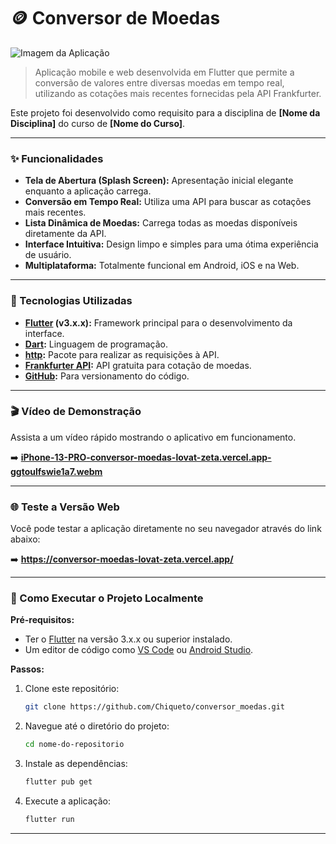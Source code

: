 # 🪙 Conversor de Moedas

![Imagem da Aplicação](https://placehold.co/600x300/ffb300/ffffff?text=Conversor+de+Moedas&font=sans)

> Aplicação mobile e web desenvolvida em Flutter que permite a conversão de valores entre diversas moedas em tempo real, utilizando as cotações mais recentes fornecidas pela API Frankfurter.

Este projeto foi desenvolvido como requisito para a disciplina de **[Nome da Disciplina]** do curso de **[Nome do Curso]**.

---

### ✨ Funcionalidades

* **Tela de Abertura (Splash Screen):** Apresentação inicial elegante enquanto a aplicação carrega.
* **Conversão em Tempo Real:** Utiliza uma API para buscar as cotações mais recentes.
* **Lista Dinâmica de Moedas:** Carrega todas as moedas disponíveis diretamente da API.
* **Interface Intuitiva:** Design limpo e simples para uma ótima experiência de usuário.
* **Multiplataforma:** Totalmente funcional em Android, iOS e na Web.

---

### 🚀 Tecnologias Utilizadas

* **[Flutter](https://flutter.dev/) (v3.x.x):** Framework principal para o desenvolvimento da interface.
* **[Dart](https://dart.dev/):** Linguagem de programação.
* **[http](https://pub.dev/packages/http):** Pacote para realizar as requisições à API.
* **[Frankfurter API](https://www.frankfurter.app/docs/):** API gratuita para cotação de moedas.
* **[GitHub](https://github.com):** Para versionamento do código.
  
---

### 🎬 Vídeo de Demonstração

Assista a um vídeo rápido mostrando o aplicativo em funcionamento.

➡️ **[iPhone-13-PRO-conversor-moedas-lovat-zeta.vercel.app-ggtoulfswie1a7.webm](https://github.com/user-attachments/assets/32e1e789-63bf-4dbc-8299-e9153a95f466)**


---

### 🌐 Teste a Versão Web

Você pode testar a aplicação diretamente no seu navegador através do link abaixo:

➡️ **https://conversor-moedas-lovat-zeta.vercel.app/**

---

### 🔧 Como Executar o Projeto Localmente

**Pré-requisitos:**
* Ter o [Flutter](https://docs.flutter.dev/get-started/install) na versão 3.x.x ou superior instalado.
* Um editor de código como [VS Code](https://code.visualstudio.com/) ou [Android Studio](https://developer.android.com/studio).

**Passos:**
1.  Clone este repositório:
    ```bash
    git clone https://github.com/Chiqueto/conversor_moedas.git
    ```
2.  Navegue até o diretório do projeto:
    ```bash
    cd nome-do-repositorio
    ```
3.  Instale as dependências:
    ```bash
    flutter pub get
    ```
4.  Execute a aplicação:
    ```bash
    flutter run
    ```

---

